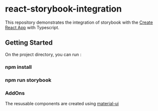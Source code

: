 # react-storybook-integration

This repository demonstrates the integration of storybook with the [Create React App](https://github.com/facebook/create-react-app) with Typescript.

## Getting Started

On the project directory, you can run :

### npm install
### npm run storybook

### AddOns

The resusable components are created using [material-ui](https://material-ui.com/getting-started/installation/)




